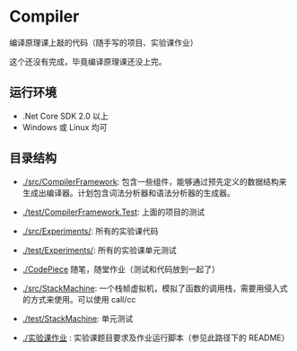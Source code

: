 # Compiler
编译原理课上敲的代码（随手写的项目、实验课作业）

这个还没有完成，毕竟编译原理课还没上完。

## 运行环境
- .Net Core SDK 2.0 以上
- Windows 或 Linux 均可

## 目录结构

- [./src/CompilerFramework](./src/CompilerFramework): 包含一些组件，能够通过预先定义的数据结构来生成出编译器。计划包含词法分析器和语法分析器的生成器。
- [./test/CompilerFramework.Test](./test/CompilerFramework.Test): 上面的项目的测试

- [./src/Experiments/](./src/Experiments/): 所有的实验课代码
- [./test/Experiments/](./test/Experiments/): 所有的实验课单元测试

- [./CodePiece](./CodePiece) 随笔，随堂作业（测试和代码放到一起了）

- [./src/StackMachine](./src/StackMachine): 一个栈帧虚拟机，模拟了函数的调用栈，需要用侵入式的方式来使用。可以使用 call/cc
- [./test/StackMachine](./test/StackMachine): 单元测试

- [./实验课作业](./实验课作业) : 实验课题目要求及作业运行脚本（参见此路径下的 README）
